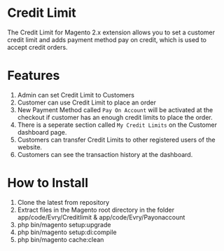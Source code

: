 # Credit Limit
The Credit Limit for Magento 2.x extension allows you to set a customer credit limit and adds payment method pay on credit, which is used to accept credit orders.

# Features
1) Admin can set Credit Limit to Customers
2) Customer can use Credit Limit to place an order
3) New Payment Method called `Pay On Account` will be activated at the checkout if customer has an enough credit limits to place the order.
4) There is a seperate section called `My Credit Limits` on the Customer dashboard page.
5) Customers can transfer Credit Limits to other registered users of the website.
6) Customers can see the transaction history at the dashboard.

# How to Install
1) Clone the latest from repository
2) Extract files in the Magento root directory in the folder app/code/Evry/Creditlimit & app/code/Evry/Payonaccount
3) php bin/magento setup:upgrade
4) php bin/magento setup:di:compile
5) php bin/magento cache:clean

